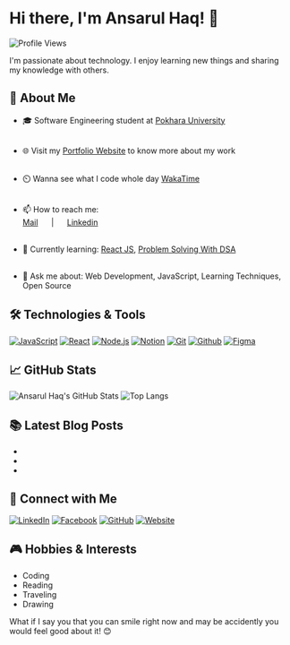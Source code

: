 # Hi there, I'm Ansarul Haq! 👋

![Profile Views](https://komarev.com/ghpvc/?username=AnsarulHaq786&style=flat-square)

I'm passionate about technology. I enjoy learning new things and sharing my knowledge with others.

## 🌟 About Me

- 🎓 Software Engineering student at [Pokhara University](https://pu.edu.np/) <br><br>
- 🌐 Visit my [Portfolio Website](https://ansarulhaq.com.np) to know more about my work <br><br>

- ⏲️ Wanna see what I code whole day [WakaTime](https://wakatime.com/@AnsarulHaq786) <br><br>

- 📫 How to reach me: <br>
[Mail](mailto:mdansarul786940.com)   &nbsp;&nbsp;&nbsp;&nbsp;&nbsp;|&nbsp;&nbsp;&nbsp;&nbsp;&nbsp; [Linkedin](https://www.linkedin.com/in/ansarulhaq786/)<br><br>
- 🌱 Currently learning: [React JS](https://react.dev), [Problem Solving With DSA](https://leetcode.com/u/Ansarul_haq/) <br><br>
- 💬 Ask me about: Web Development, JavaScript, Learning Techniques, Open Source

## 🛠️ Technologies & Tools

[![JavaScript](https://img.shields.io/badge/-JavaScript-333333?style=flat&logo=javascript)](https://developer.mozilla.org/en-US/docs/Web/JavaScript)
[![React](https://img.shields.io/badge/-React-333333?style=flat&logo=react)](https://react.dev)
[![Node.js](https://img.shields.io/badge/-Node.js-333333?style=flat&logo=node.js)](https://nodejs.org/en)
[![Notion](https://img.shields.io/badge/-Notion-333333?style=flat&logo=notion)](https://www.notion.so)
[![Git](https://img.shields.io/badge/-Git-333333?style=flat&logo=git)](https://git-scm.com/)
[![Github](https://img.shields.io/badge/-Github-333333?style=flat&logo=github)](https://github.com)
[![Figma](https://img.shields.io/badge/-Figma-333333?style=flat&logo=figma)](https://figma.com)

## 📈 GitHub Stats

![Ansarul Haq's GitHub Stats](https://github-readme-stats.vercel.app/api?username=AnsarulHaq786&show_icons=true&theme=radical)
![Top Langs](https://github-readme-stats.vercel.app/api/top-langs/?username=AnsarulHaq786&layout=compact&theme=radical)

## 📚 Latest Blog Posts

- []()
- []()
- []()

## 🔗 Connect with Me

[![LinkedIn](https://img.shields.io/badge/-Linkedin-0077B5?style=flat&logo=linkedin)](https://www.linkedin.com/in/AnsarulHaq786/)
[![Facebook](https://img.shields.io/badge/-Facebook-1DA1F2?style=flat&logo=facebook)](https://facebook.com/ansarulhaq786)
[![GitHub](https://img.shields.io/badge/-GitHub-333333?style=flat&logo=github)](https://github.com/AnsarulHaq786)
[![Website](https://img.shields.io/badge/-Website-333333?style=flat&logo=google-chrome)](https://ansarulhaq.com.np)

## 🎮 Hobbies & Interests

- Coding
- Reading
- Traveling
- Drawing

What if I say you that you can smile right now and may be accidently you would feel good about it! 😊